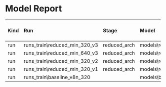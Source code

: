 # Model Report

| Kind   | Run                           | Stage        | Model                          |   ImgSize |   Epochs |   Batch |   Size (MB) |   mAP@0.5 |   mAP@0.5:0.95 |   Train Time (min) |   Params (M) |   FLOPs (G) |   Latency (ms) |
|:-------|:------------------------------|:-------------|:-------------------------------|----------:|---------:|--------:|------------:|----------:|---------------:|-------------------:|-------------:|------------:|---------------:|
| run    | runs_train\reduced_min_320_v3 | reduced_arch | models\reduced_min_320_v3.yaml |       320 |      150 |      32 |       2.126 |    0.8651 |         0.5477 |                0   |       1.0207 |      0.4562 |         6.332 |
| run    | runs_train\reduced_min_640_v3 | reduced_arch | models\reduced_min_640_v3.yaml |       640 |      150 |      16 |       2.164 |    0.9003 |         0.5943 |              353.5 |       1.0207 |      0.4562 |         11.355 |
| run    | runs_train\reduced_min_320_v2 | reduced_arch | models\reduced_min_320_v2.yaml |       320 |      100 |      32 |       3.109 |    0.861  |         0.5402 |                0   |       1.5387 |      0.5748 |         7.28 |
| run    | runs_train\reduced_min_320_v1 | reduced_arch | models\reduced_min_320_v1.yaml |       320 |       10 |      16 |       3.603 |    0.7638 |         0.4493 |                0   |       1.7992 |      0.6469 |         7.181 |
| run    | runs_train\baseline_v8n_320   |              | models\baseline_v8n_320.yaml   |       320 |       60 |      16 |       5.923 |    0.8879 |         0.5803 |                0   |       3.011  |      1.0243 |         6.659 |
